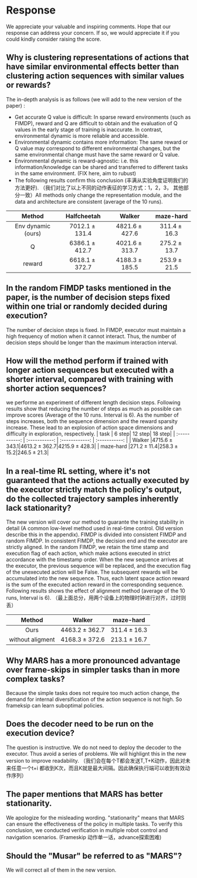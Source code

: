 # Response
We appreciate your valuable and inspiring comments. Hope that our response can address your concern. If so, we would appreciate it if you could kindly consider raising the score.
## Why is clustering representations of actions that have similar environmental effects better than clustering action sequences with similar values or rewards? 
The in-depth analysis is as follows (we will add to the new version of the paper) :
-	 Get accurate Q value is difficult: In sparse reward environments (such as FIMDP), reward and Q are difficult to obtain and the evaluation of Q values in the early stage of training is inaccurate. In contrast, environmental dynamic is more reliable and accessible.
-	Environmental dynamic contains more information: The same reward or Q value may correspond to different environmental changes, but the same environmental change must have the same reward or Q value.
-	Environmental dynamic is reward-agnostic: i.e. this information/knowledge can be shared and transferred to different tasks in the same environment. (FIX here, aim to rubust)
-	The following results confirm this conclusion (丰满从实验角度证明我们的方法更好). （我们对比了以上不同的动作表征的学习方式：1，2，3， 其他部分一致）All methods only change the representation module, and the data and architecture are consistent (average of the 10 runs).

| Method      | Halfcheetah | Walker | maze-hard |
| :-----------: | :-----------: | :------------: | :-----------: |
| Env dynamic (ours) |$7012.1\pm 131.4$|$4821.6\pm 427.6$|$311.4\pm 16.3$|
| Q  |$6386.1\pm 412.7$|$4021.6\pm 313.7$|$275.2\pm 13.7$|
| reward  |$6618.1\pm 372.7$|$4188.3\pm 185.5$|$253.9\pm 21.5$|
## In the random FIMDP tasks mentioned in the paper, is the number of decision steps fixed within one trial or randomly decided during execution? 
The number of decision steps is fixed. In FIMDP, executor must maintain a high frequency of motion when it cannot interact. Thus, the number of decision steps should be longer than the maximum interaction interval.
## How will the method perform if trained with longer action sequences but executed with a shorter interval, compared with training with shorter action sequences?
we performe an experiment of different length decision steps. Following results show that reducing the number of steps as much as possible can improve scores (Average of the 10 runs. Interval is 6). As the number of steps increases, both the sequence dimension and the reward sparsity increase. These lead to an explosion of action space dimensions and difficulty in exploration, respectively.
| task      | 6 step| 12 step| 18 step|
| :-----------: | :-----------: | :------------: | :-----------: |
| Walker |$4715.6\pm 343.1$|$4613.2\pm 362.7$|$4215.9\pm 428.3$|
| maze-hard  |$271.2\pm 11.4$|$258.3\pm 15.2$|$246.5\pm 21.3$|
## In a real-time RL setting, where it's not guaranteed that the actions actually executed by the executor strictly match the policy's output, do the collected trajectory samples inherently lack stationarity? 
The new version will cover our method to guarante the training stability in detail (A common low-level method used in real-time control. Old version describe this in the appendix). FIMDP is divided into consistent FIMDP and random FIMDP. In consistent FIMDP, the decision end and the executor are strictly aligned. In the random FIMDP, we retain the time stamp and execution flag of each action, which make actions executed in strict accordance with the timestamp order. When the new sequence arrives at the executor, the previous sequence will be replaced, and the execution flag of the unexecuted action will be False. The subsequent rewards will be accumulated into the new sequence. Thus, each latent space action reward is the sum of the executed action reward in the corresponding sequence. Following results shows the effect of alignment method (average of the 10 runs, Interval is 6). （最上面总分，用两个设备上的物理时钟进行对齐，过时则丢）

| Method      | Walker| maze-hard|
| :-----------: | :------------: | :-----------: |
| Ours |$4463.2\pm 362.7$|$311.4\pm 16.3$|
| without aligment |$4168.3\pm 372.6$|$213.1\pm 16.7$|
## Why MARS has a more pronounced advantage over frame-skips in simpler tasks than in more complex tasks?
Because the simple tasks does not require too much action change, the demand for internal diversification of the action sequence is not high. So frameksip can learn suboptimal policies.
## Does the decoder need to be run on the execution device? 
The question is instructive. We do not need to deploy the decoder to the executor. Thus avoid a series of problems. We will highlignt this in the new version to improve readability. （我们会在每个T都会发送T,T+K动作，因此对未来任意一个t+i 都收到K次，而且K就是最大间隔。因此确保执行端可以收到有效动作序列）
## The paper mentions that MARS has better stationarity.  
We apologize for the misleading wording. "stationarity" means that MARS can ensure the effectiveness of the policy in multiple tasks. To verify this conclusion, we conducted verification in multiple robot control and navigation scenarios.  (Frameskip 动作单一话，advance探索困难)
## Should the "Musar" be referred to as "MARS"?
We will correct all of them in the new version.
